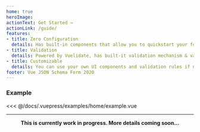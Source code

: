 ```yaml
---
home: true
heroImage:
actionText: Get Started →
actionLink: /guide/
features:
- title: Zero Configuration
  details: Has built-in components that allow you to quickstart your form with only JSON Schema provided
- title: Validation
  details: Powered by Vuelidate, has built-it validation mechanism & validation errors display
- title: Customizable
  details: You can use your own UI components and validation rules if needed
footer: Vue JSON Schema Form 2020
---
```


### Example

<<< @/docs/.vuepress/examples/home/example.vue
<ClientOnly>
<Demo schema-name="home"/>
</ClientOnly>

---
<p style="text-align: center;"><b>This is currently work in progress. More details coming soon...</b></p>